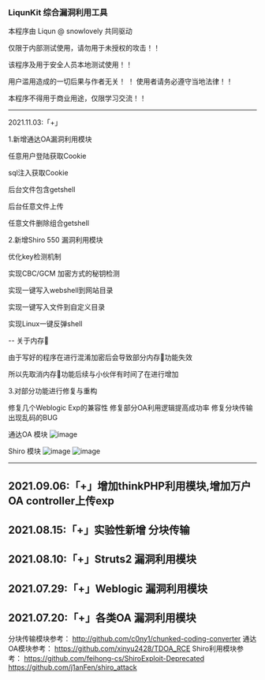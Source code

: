 ### LiqunKit 综合漏洞利用工具



本程序由 Liqun @ snowlovely 共同驱动

仅限于内部测试使用，请勿用于未授权的攻击！！ 

该程序及用于安全人员本地测试使用！！

用户滥用造成的一切后果与作者无关！
！ 
使用者请务必遵守当地法律！！ 

本程序不得用于商业用途，仅限学习交流！！


--------------------------------------------------------------------------------------------------------------------------------------------------------------------

2021.11.03:「+」

1.新增通达OA漏洞利用模块

任意用户登陆获取Cookie

sql注入获取Cookie

后台文件包含getshell

后台任意文件上传

任意文件删除组合getshell

2.新增Shiro 550 漏洞利用模块


优化key检测机制

实现CBC/GCM 加密方式的秘钥检测

实现一键写入webshell到网站目录

实现一键写入文件到自定义目录

实现Linux一键反弹shell

-- 关于内存🐴

由于写好的程序在进行混淆加密后会导致部分内存🐴功能失效

所以先取消内存🐴功能后续与小伙伴有时间了在进行增加

3.对部分功能进行修复与重构


修复几个Weblogic Exp的兼容性
修复部分OA利用逻辑提高成功率
修复分块传输出现乱码的BUG


通达OA 模块
![image](https://user-images.githubusercontent.com/89302066/140003518-78acba31-7a12-498c-9577-f4ef07950b8d.png)

Shiro 模块
![image](https://user-images.githubusercontent.com/89302066/140003643-26e08567-b65a-4113-be9a-e998a38b0b5e.png)
![image](https://user-images.githubusercontent.com/89302066/140003726-f247c50d-3c04-444e-ae80-c50fdefa8d68.png)



--------------------------------------------------------------------------------------------------------------------------------------------------------------------

2021.09.06:「+」增加thinkPHP利用模块,增加万户OA controller上传exp
--------------------------------------------------------------------------------------------------------------------------------------------------------------------

2021.08.15:「+」实验性新增 分块传输 
--------------------------------------------------------------------------------------------------------------------------------------------------------------------

2021.08.10:「+」Struts2  漏洞利用模块
--------------------------------------------------------------------------------------------------------------------------------------------------------------------

2021.07.29:「+」Weblogic 漏洞利用模块
--------------------------------------------------------------------------------------------------------------------------------------------------------------------

2021.07.20:「+」各类OA    漏洞利用模块
--------------------------------------------------------------------------------------------------------------------------------------------------------------------

分块传输模块参考：
http://github.com/c0ny1/chunked-coding-converter
通达OA模块参考：
https://github.com/xinyu2428/TDOA_RCE
Shiro利用模块参考：
https://github.com/feihong-cs/ShiroExploit-Deprecated
https://github.com/j1anFen/shiro_attack
                



